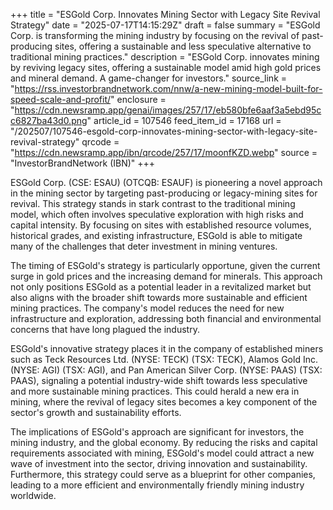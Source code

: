 +++
title = "ESGold Corp. Innovates Mining Sector with Legacy Site Revival Strategy"
date = "2025-07-17T14:15:29Z"
draft = false
summary = "ESGold Corp. is transforming the mining industry by focusing on the revival of past-producing sites, offering a sustainable and less speculative alternative to traditional mining practices."
description = "ESGold Corp. innovates mining by reviving legacy sites, offering a sustainable model amid high gold prices and mineral demand. A game-changer for investors."
source_link = "https://rss.investorbrandnetwork.com/nnw/a-new-mining-model-built-for-speed-scale-and-profit/"
enclosure = "https://cdn.newsramp.app/genai/images/257/17/eb580bfe6aaf3a5ebd95cc6827ba43d0.png"
article_id = 107546
feed_item_id = 17168
url = "/202507/107546-esgold-corp-innovates-mining-sector-with-legacy-site-revival-strategy"
qrcode = "https://cdn.newsramp.app/ibn/qrcode/257/17/moonfKZD.webp"
source = "InvestorBrandNetwork (IBN)"
+++

<p>ESGold Corp. (CSE: ESAU) (OTCQB: ESAUF) is pioneering a novel approach in the mining sector by targeting past-producing or legacy-mining sites for revival. This strategy stands in stark contrast to the traditional mining model, which often involves speculative exploration with high risks and capital intensity. By focusing on sites with established resource volumes, historical grades, and existing infrastructure, ESGold is able to mitigate many of the challenges that deter investment in mining ventures.</p><p>The timing of ESGold's strategy is particularly opportune, given the current surge in gold prices and the increasing demand for minerals. This approach not only positions ESGold as a potential leader in a revitalized market but also aligns with the broader shift towards more sustainable and efficient mining practices. The company's model reduces the need for new infrastructure and exploration, addressing both financial and environmental concerns that have long plagued the industry.</p><p>ESGold's innovative strategy places it in the company of established miners such as Teck Resources Ltd. (NYSE: TECK) (TSX: TECK), Alamos Gold Inc. (NYSE: AGI) (TSX: AGI), and Pan American Silver Corp. (NYSE: PAAS) (TSX: PAAS), signaling a potential industry-wide shift towards less speculative and more sustainable mining practices. This could herald a new era in mining, where the revival of legacy sites becomes a key component of the sector's growth and sustainability efforts.</p><p>The implications of ESGold's approach are significant for investors, the mining industry, and the global economy. By reducing the risks and capital requirements associated with mining, ESGold's model could attract a new wave of investment into the sector, driving innovation and sustainability. Furthermore, this strategy could serve as a blueprint for other companies, leading to a more efficient and environmentally friendly mining industry worldwide.</p>